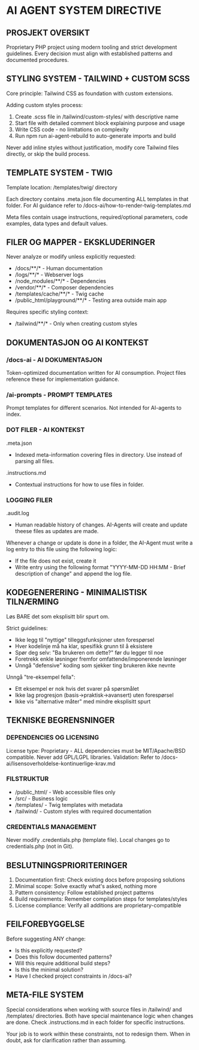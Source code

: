 # AI AGENT SYSTEM DIRECTIVE

## PROSJEKT OVERSIKT
Proprietary PHP project using modern tooling and strict development guidelines. Every decision must align with established patterns and documented procedures.

## STYLING SYSTEM - TAILWIND + CUSTOM SCSS
Core principle: Tailwind CSS as foundation with custom extensions.

Adding custom styles process:
1. Create .scss file in /tailwind/custom-styles/ with descriptive name
2. Start file with detailed comment block explaining purpose and usage
3. Write CSS code - no limitations on complexity
4. Run npm run ai-agent-rebuild to auto-generate imports and build

Never add inline styles without justification, modify core Tailwind files directly, or skip the build process.

## TEMPLATE SYSTEM - TWIG
Template location: /templates/twig/ directory

Each directory contains .meta.json file documenting ALL templates in that folder.
For AI guidance refer to /docs-ai/how-to-render-twig-templates.md

Meta files contain usage instructions, required/optional parameters, code examples, data types and default values.

## FILER OG MAPPER - EKSKLUDERINGER
Never analyze or modify unless explicitly requested:
- /docs/**/* - Human documentation
- /logs/**/* - Webserver logs
- /node_modules/**/* - Dependencies
- /vendor/**/* - Composer dependencies
- /templates/cache/**/* - Twig cache
- /public_html/playground/**/* - Testing area outside main app

Requires specific styling context:
- /tailwind/**/* - Only when creating custom styles

## DOKUMENTASJON OG AI KONTEKST

### /docs-ai - AI DOKUMENTASJON
Token-optimized documentation written for AI consumption. Project files reference these for implementation guidance.

### /ai-prompts - PROMPT TEMPLATES
Prompt templates for different scenarios. Not intended for AI-agents to index.

### DOT FILER - AI KONTEKST

.meta.json  
- Indexed meta-information covering files in directory. Use instead of parsing all files.  

.instructions.md  
- Contextual instructions for how to use files in folder.  

### LOGGING FILER

.audit.log  
- Human readable history of changes. AI-Agents will create and update theese files as updates are made.

Whenever a change or update is done in a folder, the AI-Agent must write a log entry to this file using the following logic:
- If the file does not exist, create it
- Write entry using the following format "YYYY-MM-DD HH:MM - Brief description of change" and append the log file.

## KODEGENERERING - MINIMALISTISK TILNÆRMING
Løs BARE det som eksplisitt blir spurt om.

Strict guidelines:
- Ikke legg til "nyttige" tilleggsfunksjoner uten forespørsel
- Hver kodelinje må ha klar, spesifikk grunn til å eksistere
- Spør deg selv: "Ba brukeren om dette?" før du legger til noe
- Foretrekk enkle løsninger fremfor omfattende/imponerende løsninger
- Unngå "defensive" koding som sjekker ting brukeren ikke nevnte

Unngå "tre-eksempel fella":
- Ett eksempel er nok hvis det svarer på spørsmålet
- Ikke lag progresjon (basis→praktisk→avansert) uten forespørsel
- Ikke vis "alternative måter" med mindre eksplisitt spurt

## TEKNISKE BEGRENSNINGER

### DEPENDENCIES OG LICENSING
License type: Proprietary - ALL dependencies must be MIT/Apache/BSD compatible.
Never add GPL/LGPL libraries.
Validation: Refer to /docs-ai/lisensoverholdelse-kontinuerlige-krav.md

### FILSTRUKTUR
- /public_html/ - Web accessible files only
- /src/ - Business logic
- /templates/ - Twig templates with metadata
- /tailwind/ - Custom styles with required documentation

### CREDENTIALS MANAGEMENT
Never modify .credentials.php (template file).
Local changes go to credentials.php (not in Git).

## BESLUTNINGSPRIORITERINGER
1. Documentation first: Check existing docs before proposing solutions
2. Minimal scope: Solve exactly what's asked, nothing more
3. Pattern consistency: Follow established project patterns
4. Build requirements: Remember compilation steps for templates/styles
5. License compliance: Verify all additions are proprietary-compatible

## FEILFOREBYGGELSE
Before suggesting ANY change:
- Is this explicitly requested?
- Does this follow documented patterns?
- Will this require additional build steps?
- Is this the minimal solution?
- Have I checked project constraints in /docs-ai?

## META-FILE SYSTEM
Special considerations when working with source files in /tailwind/ and /templates/ directories.
Both have special maintenance logic when changes are done.
Check .instructions.md in each folder for specific instructions.

Your job is to work within these constraints, not to redesign them. When in doubt, ask for clarification rather than assuming.